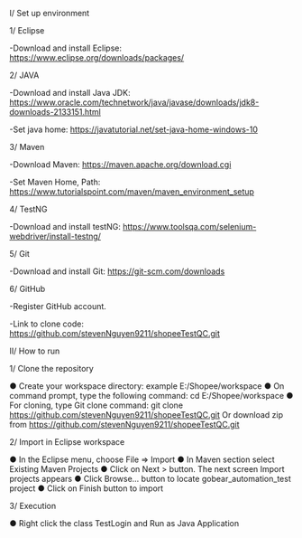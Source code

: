 I/ Set up environment

1/ Eclipse

 -Download and install Eclipse:
		https://www.eclipse.org/downloads/packages/
		
2/ JAVA

 -Download and install Java JDK:
		https://www.oracle.com/technetwork/java/javase/downloads/jdk8-downloads-2133151.html

 -Set java home:
		https://javatutorial.net/set-java-home-windows-10 
		
3/ Maven

 -Download Maven:
		https://maven.apache.org/download.cgi
  
 -Set Maven Home, Path:
		https://www.tutorialspoint.com/maven/maven_environment_setup
		
4/ TestNG

 -Download and install testNG:
		https://www.toolsqa.com/selenium-webdriver/install-testng/
		
5/ Git

 -Download and install Git:
		https://git-scm.com/downloads
		
6/ GitHub

 -Register GitHub account.

 -Link to clone code:
		 https://github.com/stevenNguyen9211/shopeeTestQC.git
     
II/ How to run

1/ Clone the repository

●	Create your workspace directory: example E:/Shopee/workspace
●	On command prompt, type the following command: cd E:/Shopee/workspace
●	For cloning, type Git clone command: git clone https://github.com/stevenNguyen9211/shopeeTestQC.git
Or download zip from https://github.com/stevenNguyen9211/shopeeTestQC.git

2/ Import in Eclipse workspace

●	In the Eclipse menu, choose File => Import
●	In Maven section select Existing Maven Projects
●	Click on Next > button. The next screen Import projects appears
●	Click Browse... button to locate gobear_automation_test project
●	Click on Finish button to import

3/ Execution

●	Right click the class TestLogin and Run as Java Application
